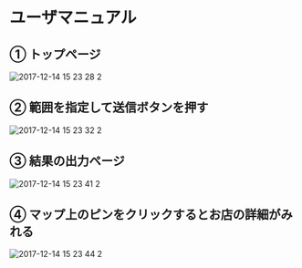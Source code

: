 # ユーザマニュアル
## ① トップページ
![2017-12-14 15 23 28 2](https://user-images.githubusercontent.com/30422572/33978412-f0f08ec4-e0e2-11e7-8146-5f6895f9c890.png)

## ② 範囲を指定して送信ボタンを押す
![2017-12-14 15 23 32 2](https://user-images.githubusercontent.com/30422572/33978426-040f8118-e0e3-11e7-94f7-42063905a53a.png)

## ③ 結果の出力ページ
![2017-12-14 15 23 41 2](https://user-images.githubusercontent.com/30422572/33978462-33a1125c-e0e3-11e7-99e4-6e5603872d15.png)

## ④ マップ上のピンをクリックするとお店の詳細がみれる
![2017-12-14 15 23 44 2](https://user-images.githubusercontent.com/30422572/33978476-43bc7564-e0e3-11e7-9da9-4b36a67cd11d.png)
